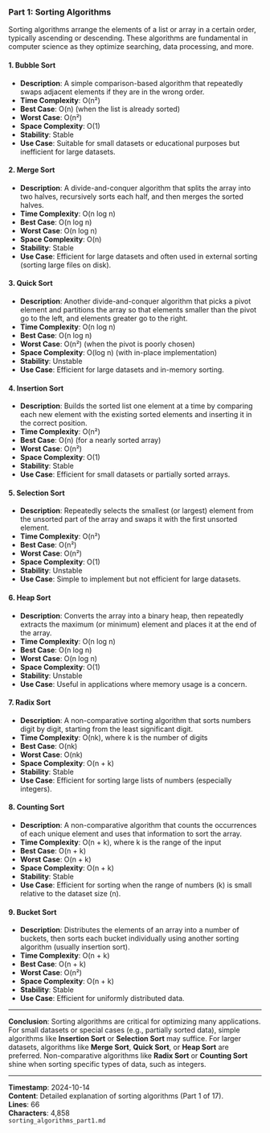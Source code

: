 ### Part 1: **Sorting Algorithms**

Sorting algorithms arrange the elements of a list or array in a certain order, typically ascending or descending. These algorithms are fundamental in computer science as they optimize searching, data processing, and more.

#### **1. Bubble Sort**
   - **Description**: A simple comparison-based algorithm that repeatedly swaps adjacent elements if they are in the wrong order.
   - **Time Complexity**: O(n²)
   - **Best Case**: O(n) (when the list is already sorted)
   - **Worst Case**: O(n²)
   - **Space Complexity**: O(1)
   - **Stability**: Stable
   - **Use Case**: Suitable for small datasets or educational purposes but inefficient for large datasets.

#### **2. Merge Sort**
   - **Description**: A divide-and-conquer algorithm that splits the array into two halves, recursively sorts each half, and then merges the sorted halves.
   - **Time Complexity**: O(n log n)
   - **Best Case**: O(n log n)
   - **Worst Case**: O(n log n)
   - **Space Complexity**: O(n)
   - **Stability**: Stable
   - **Use Case**: Efficient for large datasets and often used in external sorting (sorting large files on disk).

#### **3. Quick Sort**
   - **Description**: Another divide-and-conquer algorithm that picks a pivot element and partitions the array so that elements smaller than the pivot go to the left, and elements greater go to the right.
   - **Time Complexity**: O(n log n)
   - **Best Case**: O(n log n)
   - **Worst Case**: O(n²) (when the pivot is poorly chosen)
   - **Space Complexity**: O(log n) (with in-place implementation)
   - **Stability**: Unstable
   - **Use Case**: Efficient for large datasets and in-memory sorting.

#### **4. Insertion Sort**
   - **Description**: Builds the sorted list one element at a time by comparing each new element with the existing sorted elements and inserting it in the correct position.
   - **Time Complexity**: O(n²)
   - **Best Case**: O(n) (for a nearly sorted array)
   - **Worst Case**: O(n²)
   - **Space Complexity**: O(1)
   - **Stability**: Stable
   - **Use Case**: Efficient for small datasets or partially sorted arrays.

#### **5. Selection Sort**
   - **Description**: Repeatedly selects the smallest (or largest) element from the unsorted part of the array and swaps it with the first unsorted element.
   - **Time Complexity**: O(n²)
   - **Best Case**: O(n²)
   - **Worst Case**: O(n²)
   - **Space Complexity**: O(1)
   - **Stability**: Unstable
   - **Use Case**: Simple to implement but not efficient for large datasets.

#### **6. Heap Sort**
   - **Description**: Converts the array into a binary heap, then repeatedly extracts the maximum (or minimum) element and places it at the end of the array.
   - **Time Complexity**: O(n log n)
   - **Best Case**: O(n log n)
   - **Worst Case**: O(n log n)
   - **Space Complexity**: O(1)
   - **Stability**: Unstable
   - **Use Case**: Useful in applications where memory usage is a concern.

#### **7. Radix Sort**
   - **Description**: A non-comparative sorting algorithm that sorts numbers digit by digit, starting from the least significant digit.
   - **Time Complexity**: O(nk), where k is the number of digits
   - **Best Case**: O(nk)
   - **Worst Case**: O(nk)
   - **Space Complexity**: O(n + k)
   - **Stability**: Stable
   - **Use Case**: Efficient for sorting large lists of numbers (especially integers).

#### **8. Counting Sort**
   - **Description**: A non-comparative algorithm that counts the occurrences of each unique element and uses that information to sort the array.
   - **Time Complexity**: O(n + k), where k is the range of the input
   - **Best Case**: O(n + k)
   - **Worst Case**: O(n + k)
   - **Space Complexity**: O(n + k)
   - **Stability**: Stable
   - **Use Case**: Efficient for sorting when the range of numbers (k) is small relative to the dataset size (n).

#### **9. Bucket Sort**
   - **Description**: Distributes the elements of an array into a number of buckets, then sorts each bucket individually using another sorting algorithm (usually insertion sort).
   - **Time Complexity**: O(n + k)
   - **Best Case**: O(n + k)
   - **Worst Case**: O(n²)
   - **Space Complexity**: O(n + k)
   - **Stability**: Stable
   - **Use Case**: Efficient for uniformly distributed data.

---

**Conclusion**: Sorting algorithms are critical for optimizing many applications. For small datasets or special cases (e.g., partially sorted data), simple algorithms like **Insertion Sort** or **Selection Sort** may suffice. For larger datasets, algorithms like **Merge Sort**, **Quick Sort**, or **Heap Sort** are preferred. Non-comparative algorithms like **Radix Sort** or **Counting Sort** shine when sorting specific types of data, such as integers.

---
**Timestamp**: 2024-10-14  
**Content**: Detailed explanation of sorting algorithms (Part 1 of 17).  
**Lines**: 66  
**Characters**: 4,858  
```sorting_algorithms_part1.md```
